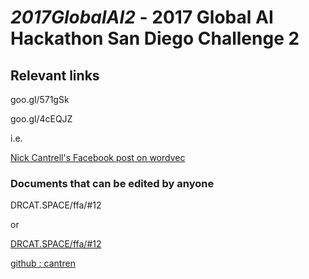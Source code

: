 # *2017GlobalAI2* - 2017 Global AI Hackathon San Diego Challenge 2

## Relevant links

goo.gl/571gSk    

goo.gl/4cEQJZ

i.e.

[Nick Cantrell's Facebook post on wordvec](https://www.facebook.com/RoboSubNick/posts/10158742091580244) 

### Documents that can be edited by anyone 

DRCAT.SPACE/ffa/#12

or

[DRCAT.SPACE/ffa/#12](http://drcat.space/ffa/#12)


[github : cantren](https://github.com/cantren)